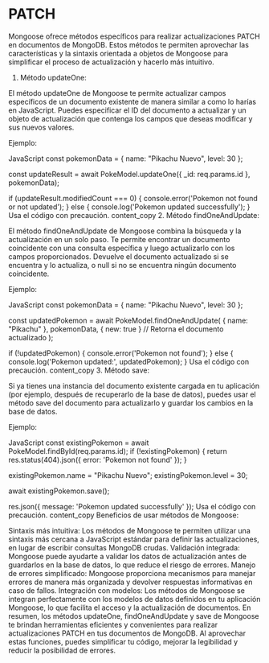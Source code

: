 # PATCH

Mongoose ofrece métodos específicos para realizar actualizaciones PATCH en documentos de MongoDB. Estos métodos te permiten aprovechar las características y la sintaxis orientada a objetos de Mongoose para simplificar el proceso de actualización y hacerlo más intuitivo.

1. Método updateOne:

El método updateOne de Mongoose te permite actualizar campos específicos de un documento existente de manera similar a como lo harías en JavaScript. Puedes especificar el ID del documento a actualizar y un objeto de actualización que contenga los campos que deseas modificar y sus nuevos valores.

Ejemplo:

JavaScript
const pokemonData = {
  name: "Pikachu Nuevo",
  level: 30
};

const updateResult = await PokeModel.updateOne({ _id: req.params.id }, pokemonData);

if (updateResult.modifiedCount === 0) {
  console.error('Pokemon not found or not updated');
} else {
  console.log('Pokemon updated successfully');
}
Usa el código con precaución.
content_copy
2. Método findOneAndUpdate:

El método findOneAndUpdate de Mongoose combina la búsqueda y la actualización en un solo paso. Te permite encontrar un documento coincidente con una consulta específica y luego actualizarlo con los campos proporcionados. Devuelve el documento actualizado si se encuentra y lo actualiza, o null si no se encuentra ningún documento coincidente.

Ejemplo:

JavaScript
const pokemonData = {
  name: "Pikachu Nuevo",
  level: 30
};

const updatedPokemon = await PokeModel.findOneAndUpdate(
  { name: "Pikachu" },
  pokemonData,
  { new: true } // Retorna el documento actualizado
);

if (!updatedPokemon) {
  console.error('Pokemon not found');
} else {
  console.log('Pokemon updated:', updatedPokemon);
}
Usa el código con precaución.
content_copy
3. Método save:

Si ya tienes una instancia del documento existente cargada en tu aplicación (por ejemplo, después de recuperarlo de la base de datos), puedes usar el método save del documento para actualizarlo y guardar los cambios en la base de datos.

Ejemplo:

JavaScript
const existingPokemon = await PokeModel.findById(req.params.id);
if (!existingPokemon) {
  return res.status(404).json({ error: 'Pokemon not found' });
}

existingPokemon.name = "Pikachu Nuevo";
existingPokemon.level = 30;

await existingPokemon.save();

res.json({ message: 'Pokemon updated successfully' });
Usa el código con precaución.
content_copy
Beneficios de usar métodos de Mongoose:

Sintaxis más intuitiva: Los métodos de Mongoose te permiten utilizar una sintaxis más cercana a JavaScript estándar para definir las actualizaciones, en lugar de escribir consultas MongoDB crudas.
Validación integrada: Mongoose puede ayudarte a validar los datos de actualización antes de guardarlos en la base de datos, lo que reduce el riesgo de errores.
Manejo de errores simplificado: Mongoose proporciona mecanismos para manejar errores de manera más organizada y devolver respuestas informativas en caso de fallos.
Integración con modelos: Los métodos de Mongoose se integran perfectamente con los modelos de datos definidos en tu aplicación Mongoose, lo que facilita el acceso y la actualización de documentos.
En resumen, los métodos updateOne, findOneAndUpdate y save de Mongoose te brindan herramientas eficientes y convenientes para realizar actualizaciones PATCH en tus documentos de MongoDB. Al aprovechar estas funciones, puedes simplificar tu código, mejorar la legibilidad y reducir la posibilidad de errores.